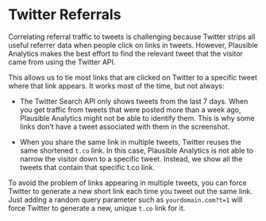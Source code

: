 # Twitter Referrals

Correlating referral traffic to tweets is challenging because Twitter strips all useful referrer data when people click on links in tweets. However, Plausible Analytics makes the best effort to find the relevant tweet that the visitor came from using the Twitter API.

This allows us to tie most links that are clicked on Twitter to a specific tweet where that link appears. It works most of the time, but not always:

- The Twitter Search API only shows tweets from the last 7 days. When you get traffic from tweets that were posted more than a week ago, Plausible Analytics might not be able to identify them. This is why some links don’t have a tweet associated with them in the screenshot.

- When you share the same link in multiple tweets, Twitter reuses the same shortened `t.co` link. In this case, Plausible Analytics is not able to narrow the visitor down to a specific tweet. Instead, we show all the tweets that contain that specific t.co link.

To avoid the problem of links appearing in multiple tweets, you can force Twitter to generate a new short link each time you tweet out the same link. Just adding a random query parameter such as `yourdomain.com?t=1` will force Twitter to generate a new, unique `t.co` link for it.
